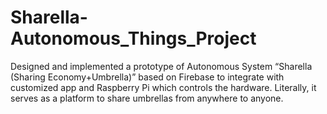 # Sharella-Autonomous_Things_Project

Designed and implemented a prototype of Autonomous System “Sharella (Sharing Economy+Umbrella)” 
based on Firebase to integrate with customized app and Raspberry Pi which controls the hardware. 
Literally, it serves as a platform to share umbrellas from anywhere to anyone. 
